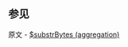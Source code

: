 ## 参见

原文 - [$substrBytes (aggregation)]( https://docs.mongodb.com/manual/reference/operator/aggregation/substrBytes/ )

